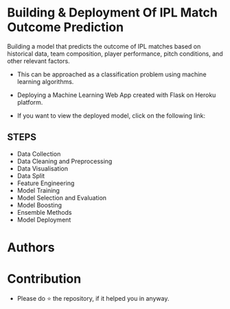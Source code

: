 # Building & Deployment Of IPL Match Outcome Prediction

Building a model that predicts the outcome of IPL matches based on historical data, team composition, player performance, pitch conditions, and other relevant factors. 

- This can be approached as a classification problem using machine learning algorithms.
- Deploying a Machine Learning Web App created with Flask on Heroku platform.

- If you want to view the deployed model, click on the following link: 



## STEPS 

- Data Collection
- Data Cleaning and Preprocessing
- Data Visualisation
- Data Split
- Feature Engineering
- Model Training
- Model Selection and Evaluation
- Model Boosting
- Ensemble Methods
- Model Deployment 

# Authors


# Contribution 

- Please do ⭐ the repository, if it helped you in anyway.


